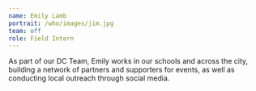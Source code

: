 ```yaml
---
name: Emily Lamb
portrait: /who/images/jim.jpg
team: off
role: Field Intern
---
```


As part of our DC Team, Emily works in our schools and across the city, building a network of partners and supporters for events, as well as conducting local outreach through social media.